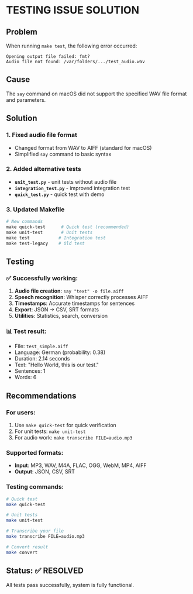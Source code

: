 # TESTING ISSUE SOLUTION

## Problem

When running `make test`, the following error occurred:

```
Opening output file failed: fmt?
Audio file not found: /var/folders/.../test_audio.wav
```

## Cause

The `say` command on macOS did not support the specified WAV file format and parameters.

## Solution

### 1. Fixed audio file format

- Changed format from WAV to AIFF (standard for macOS)
- Simplified `say` command to basic syntax

### 2. Added alternative tests

- **`unit_test.py`** - unit tests without audio file
- **`integration_test.py`** - improved integration test
- **`quick_test.py`** - quick test with demo

### 3. Updated Makefile

```makefile
# New commands
make quick-test      # Quick test (recommended)
make unit-test       # Unit tests
make test           # Integration test
make test-legacy    # Old test
```

## Testing

### ✅ Successfully working:

1. **Audio file creation**: `say "text" -o file.aiff`
2. **Speech recognition**: Whisper correctly processes AIFF
3. **Timestamps**: Accurate timestamps for sentences
4. **Export**: JSON → CSV, SRT formats
5. **Utilities**: Statistics, search, conversion

### 📊 Test result:

- File: `test_simple.aiff`
- Language: German (probability: 0.38)
- Duration: 2.14 seconds
- Text: "Hello World, this is our test."
- Sentences: 1
- Words: 6

## Recommendations

### For users:

1. Use `make quick-test` for quick verification
2. For unit tests: `make unit-test`
3. For audio work: `make transcribe FILE=audio.mp3`

### Supported formats:

- **Input**: MP3, WAV, M4A, FLAC, OGG, WebM, MP4, AIFF
- **Output**: JSON, CSV, SRT

### Testing commands:

```bash
# Quick test
make quick-test

# Unit tests
make unit-test

# Transcribe your file
make transcribe FILE=audio.mp3

# Convert result
make convert
```

## Status: ✅ RESOLVED

All tests pass successfully, system is fully functional.
